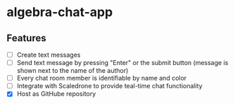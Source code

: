 # algebra-chat-app

## Features

- [ ] Create text messages
- [ ] Send text message by pressing "Enter" or the submit button (message is shown next to the name of the author)
- [ ] Every chat room member is identifiable by name and color
- [ ] Integrate with Scaledrone to provide teal-time chat functionality
- [x] Host as GitHube repository
